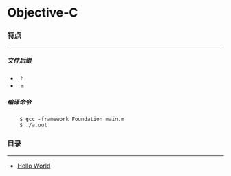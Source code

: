 Objective-C
===

### 特点
---
##### 文件后缀
* `.h`
* `.m`

##### 编译命令
```
	$ gcc -framework Foundation main.m
	$ ./a.out
```

### 目录
---
* [Hello World](https://github.com/PFei-He/Language-Study-Note/tree/master/Objective-C/Hello%20World)
